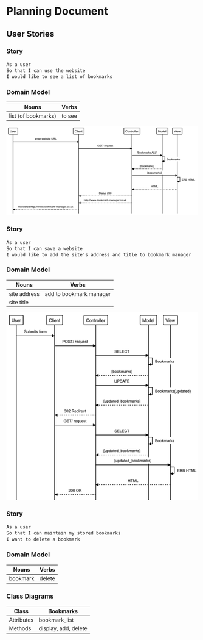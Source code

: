 # Planning Document

## User Stories

### Story

```
As a user
So that I can use the website
I would like to see a list of bookmarks
```

### Domain Model

| Nouns               | Verbs  |
| ------------------- | ------ |
| list (of bookmarks) | to see |

![Diagram](./images/diagram.png)

### Story

```
As a user
So that I can save a website
I would like to add the site's address and title to bookmark manager
```

### Domain Model

| Nouns        | Verbs                   |
| ------------ | ----------------------- |
| site address | add to bookmark manager |
| site title   |                         |

![Diagram](./images/diagram2.png)

### Story

```
As a user
So that I can maintain my stored bookmarks
I want to delete a bookmark
```

### Domain Model

| Nouns    | Verbs  |
| -------- | ------ |
| bookmark | delete |

### Class Diagrams

| Class      | Bookmarks            |
| ---------- | -------------------- |
| Attributes | bookmark_list        |
| Methods    | display, add, delete |
